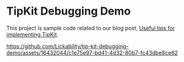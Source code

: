 # TipKit Debugging Demo

This project is sample code related to our blog post, [Useful tips for implementing TipKit](https://lickability.com/blog/useful-tips-for-implementing-tipkit/).


https://github.com/Lickability/tip-kit-debugging-demo/assets/16432044/c1e75e97-bd41-4d32-80b7-fc43dbe8ce62




